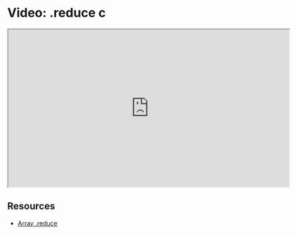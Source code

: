 # Video: .reduce c

<iframe src="https://player.vimeo.com/video/549284396?title=0&byline=0&portrait=0" width="640" height="360" allowfullscreen="allowfullscreen" allow="autoplay; fullscreen; picture-in-picture"></iframe>

## Resources

- [Array .reduce](https://developer.mozilla.org/en-US/docs/Web/JavaScript/Reference/Global_Objects/Array/reduce)
